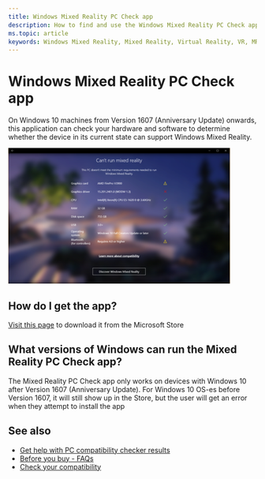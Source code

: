 ```yaml
---
title: Windows Mixed Reality PC Check app
description: How to find and use the Windows Mixed Reality PC Check app to test your PC's compatibility before purchasing a Windows Mixed Reality headset.
ms.topic: article
keywords: Windows Mixed Reality, Mixed Reality, Virtual Reality, VR, MR, compatible, compatibility, PC, system requirements
---
```



# Windows Mixed Reality PC Check app

On Windows 10 machines from Version 1607 (Anniversary Update) onwards, this application can check your hardware and software to determine whether the device in its current state can support Windows Mixed Reality.

![Snapshot of results from PC Check app](images/450px-snapshot-of-results-from-pc-check-app.png)

## How do I get the app?

[Visit this page](https://www.microsoft.com/en-us/store/p/windows-mixed-reality-pc-check/9nzvl19n7cnc) to download it from the Microsoft Store

## What versions of Windows can run the Mixed Reality PC Check app?

The Mixed Reality PC Check app only works on devices with Windows 10 after Version 1607 (Anniversary Update). For Windows 10 OS-es before Version 1607, it will still show up in the Store, but the user will get an error when they attempt to install the app

## See also
* [Get help with PC compatibility checker results](https://support.microsoft.com/en-us/help/4045777/windows-10-get-help-with-pc-compatibility-in-windows-mixed-reality?preview)
* [Before you buy - FAQs](before-you-buy-faqs.md)
* [Check your compatibility](check-your-compatibility.md)

